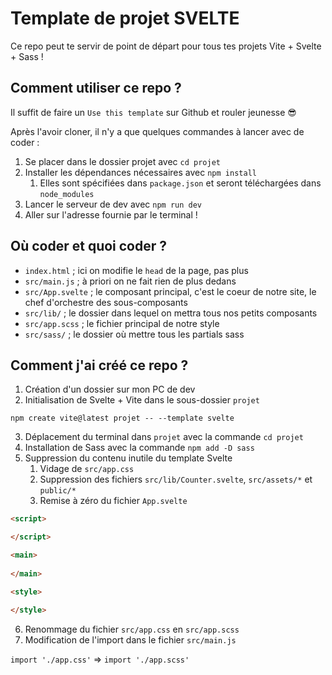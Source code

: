 # Template de projet SVELTE

Ce repo peut te servir de point de départ pour tous tes projets Vite + Svelte + Sass !

## Comment utiliser ce repo ?

Il suffit de faire un `Use this template` sur Github et rouler jeunesse 😎

Après l'avoir cloner, il n'y a que quelques commandes à lancer avec de coder :

1. Se placer dans le dossier projet avec `cd projet`
2. Installer les dépendances nécessaires avec `npm install`
   1. Elles sont spécifiées dans `package.json` et seront téléchargées dans `node_modules`
3. Lancer le serveur de dev avec `npm run dev`
4. Aller sur l'adresse fournie par le terminal !

## Où coder et quoi coder ?

* `index.html` ; ici on modifie le `head` de la page, pas plus
* `src/main.js` ; à priori on ne fait rien de plus dedans
* `src/App.svelte` ; le composant principal, c'est le coeur de notre site, le chef d'orchestre des sous-composants
* `src/lib/` ; le dossier dans lequel on mettra tous nos petits composants
* `src/app.scss` ; le fichier principal de notre style
* `src/sass/` ; le dossier où mettre tous les partials sass

## Comment j'ai créé ce repo ?

1. Création d'un dossier sur mon PC de dev
2. Initialisation de Svelte + Vite dans le sous-dossier `projet`

`npm create vite@latest projet -- --template svelte`

3. Déplacement du terminal dans `projet` avec la commande `cd projet`
4. Installation de Sass avec la commande `npm add -D sass`
5. Suppression du contenu inutile du template Svelte
   1. Vidage de `src/app.css`
   2. Suppression des fichiers `src/lib/Counter.svelte`, `src/assets/*` et `public/*` 
   3. Remise à zéro du fichier `App.svelte`

```html
<script>

</script>

<main>
  
</main>

<style>

</style>
```

6. Renommage du fichier `src/app.css` en `src/app.scss`
7. Modification de l'import dans le fichier `src/main.js`

`import './app.css'` => `import './app.scss'`
